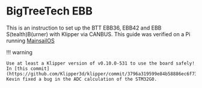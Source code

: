# BigTreeTech EBB

This is an instruction to set up the BTT EBB36, EBB42 and EBB S(tealth)B(urner) with Klipper via CANBUS.
This guide was verified on a Pi running [MainsailOS](https://github.com/mainsail-crew/MainsailOS)

!!! warning

    Use at least a Klipper version of v0.10.0-531 to use the board safely!  
    In [this commit](https://github.com/Klipper3d/klipper/commit/3796a319599e84b58886ec6f733277bfe4f1a747), Kevin fixed a bug in the ADC calculation of the STM32G0.